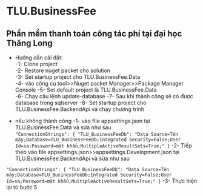 # TLU.BusinessFee
## Phần mềm thanh toán công tác phí tại đại học Thăng Long
- Hướng dẫn cài đặt:  
-1- Clone project  
-2- Restore nuget packet cho solution  
-3- Set startup project cho TLU.BusinessFee.Data  
-4- vào công cụ tool>>Nuget packet Manager>>Package Manager Console
-5- Set default project là TLU.BusinessFee.Data   
-6- Chạy câu lệnh update-database
-7- Sau khi thành công sẽ có được database trong sqlserver 
-8- Set startup project cho TLU.BusinessFee.BackendApi và chạy chương trình  
* nếu không thành công
-1- vào file appsettings.json tại TLU.BusinessFee.Data  và sửa như sau  
``"ConnectionStrings": {
    "TLU_BusinessFeeDb": "Data Source=Tên máy;Database=TLU_BusinessFeeDb;Integrated Security=False;User Id=sa;Password=mật khẩu;MultipleActiveResultSets=True;"
    }``
-2- Tiếp theo vào file appsettings.json>>appsettings.Development.json tại TLU.BusinessFee.BackendApi  và sửa như sau  
 
``"ConnectionStrings": {
    "TLU_BusinessFeeDb": "Data Source=Tên máy;Database=TLU_BusinessFeeDb;Integrated Security=False;User Id=sa;Password=mật khẩu;MultipleActiveResultSets=True;"
    }``
-3- Thực hiện lại từ bước 5
